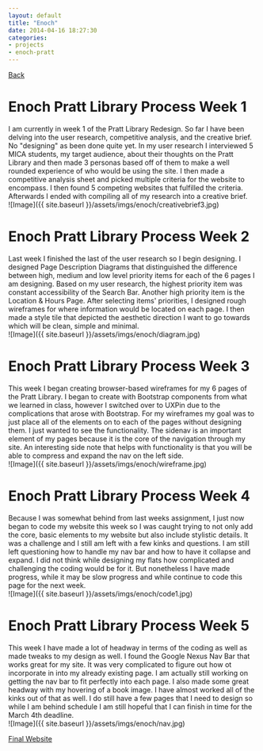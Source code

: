 ```yaml
---
layout: default
title: "Enoch"
date: 2014-04-16 18:27:30
categories:
- projects
- enoch-pratt
---
```


[Back](http://amcmicken.github.io/jekyll2/index.html)

# Enoch Pratt Library Process Week 1

I am currently in week 1 of the Pratt Library Redesign. So far I have been delving into the user research, competitive analysis, and the creative brief. No "designing" as been done quite yet. In my user research I interviewed 5 MICA students, my target audience, about their thoughts on the Pratt Library and then made 3 personas based off of them to make a well rounded experience of who would be using the site. I then made a competitive analysis sheet and picked multiple criteria for the website to encompass. I then found 5 competing websites that fulfilled the criteria. Afterwards I ended with compiling all of my research into a creative brief.<br>
![Image]({{ site.baseurl }}/assets/imgs/enoch/creativebrief3.jpg)

# Enoch Pratt Library Process Week 2

Last week I finished the last of the user research so I begin designing. I designed Page Description Diagrams that distinguished the difference between high, medium and low level priority items for each of the 6 pages I am designing. Based on my user research, the highest priority item was constant accessibility of the Search Bar. Another high priority item is the Location & Hours Page. After selecting items' priorities, I designed rough wireframes for where information would be located on each page. I then made a style tile that depicted the aesthetic direction I want to go towards which will be clean, simple and minimal.<br>
![Image]({{ site.baseurl }}/assets/imgs/enoch/diagram.jpg)

# Enoch Pratt Library Process Week 3

This week I began creating browser-based wireframes for my 6 pages of the Pratt Library. I began to create with Bootstrap components from what we learned in class, however I switched over to UXPin due to the complications that arose with Bootstrap. For my wireframes my goal was to just place all of the elements on to each of the pages without designing them. I just wanted to see the functionality. The sidenav is an important element of my pages because it is the core of the navigation through my site. An interesting side note that helps with functionality is that you will be able to compress and expand the nav on the left side.<br>
![Image]({{ site.baseurl }}/assets/imgs/enoch/wireframe.jpg)

# Enoch Pratt Library Process Week 4

Because I was somewhat behind from last weeks assignment, I just now began to code my website this week so I was caught trying to not only add the core, basic elements to my website but also include stylistic details. It was a challenge and I still am left with a few kinks and questions. I am still left questioning how to handle my nav bar and how to have it collapse and expand. I did not think while designing my flats how complicated and challenging the coding would be for it. But nonetheless I have made progress, while it may be slow progress and while continue to code this page for the next week.<br>
![Image]({{ site.baseurl }}/assets/imgs/enoch/code1.jpg)

# Enoch Pratt Library Process Week 5

This week I have made a lot of headway in terms of the coding as well as made tweaks to my design as well. I found the Google Nexus Nav Bar that works great for my site. It was very complicated to figure out how ot incorporate in into my already existing page. I am actually still working on getting the nav bar to fit perfectly into each page. I also made some great headway with my hovering of a book image. I have almost worked all of the kinks out of that as well. I do still have a few pages that I need to design so while I am behind schedule I am still hopeful that I can finish in time for the March 4th deadline.<br>
![Image]({{ site.baseurl }}/assets/imgs/enoch/nav.jpg)

[Final Website](http://amcmicken.github.io/project-01/index.html)
